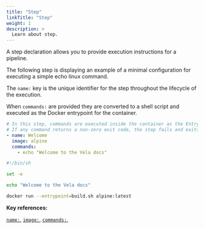```yaml
---
title: "Step"
linkTitle: "Step"
weight: 1
description: >
  Learn about step.
---
```


A step declaration allows you to provide execution instructions for a pipeline.

The following step is displaying an example of a minimal configuration for executing a simple echo linux command.

The `name:` key is the unique identifier for the step throughout the lifecycle of the execution.

When `commands:` are provided they are converted to a shell script and executed as the Docker entrypoint for the container.

<!-- section break -->

```yaml
# In this step, commands are executed inside the container as the Entrypoint.
# If any command returns a non-zero exit code, the step fails and exits.
- name: Welcome
  image: alpine
  commands:
    - echo "Welcome to the Vela docs"
```

```sh
#!/bin/sh

set -e

echo "Welcome to the Vela docs"

docker run --entrypoint=build.sh alpine:latest
```

<!-- section break -->

**Key references:**

[`name:`](/docs/reference/yaml/steps/#the-name-key), [`image:`](/docs/reference/yaml/steps/#the-image-key), [`commands:`](/docs/reference/yaml/steps/#the-commands-key),

